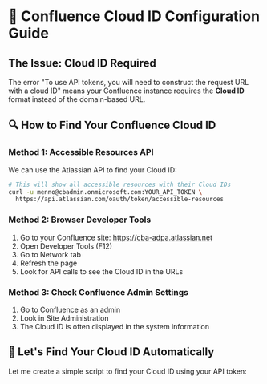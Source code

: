 # 🔧 Confluence Cloud ID Configuration Guide

## The Issue: Cloud ID Required

The error "To use API tokens, you will need to construct the request URL with a cloud ID" means your Confluence instance requires the **Cloud ID** format instead of the domain-based URL.

## 🔍 How to Find Your Confluence Cloud ID

### Method 1: Accessible Resources API
We can use the Atlassian API to find your Cloud ID:

```bash
# This will show all accessible resources with their Cloud IDs
curl -u menno@cbadmin.onmicrosoft.com:YOUR_API_TOKEN \
  https://api.atlassian.com/oauth/token/accessible-resources
```

### Method 2: Browser Developer Tools
1. Go to your Confluence site: https://cba-adpa.atlassian.net
2. Open Developer Tools (F12)
3. Go to Network tab
4. Refresh the page
5. Look for API calls to see the Cloud ID in the URLs

### Method 3: Check Confluence Admin Settings
1. Go to Confluence as an admin
2. Look in Site Administration
3. The Cloud ID is often displayed in the system information

## 🔧 Let's Find Your Cloud ID Automatically

Let me create a simple script to find your Cloud ID using your API token:
